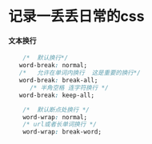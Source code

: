 # 记录一丢丢日常的css


#### 文本换行

```css
    /*  默认换行*/
   word-break: normal;
   /*   允许在单词内换行  这是重要的换行*/   
   word-break: break-all;  
      /* 半角空格 连字符换行 */
   word-break: keep-all;
```

```css
    /*  默认断点处换行 */
    word-wrap: normal;
    /* url或者长单词换行 */
    word-wrap: break-word;
```
